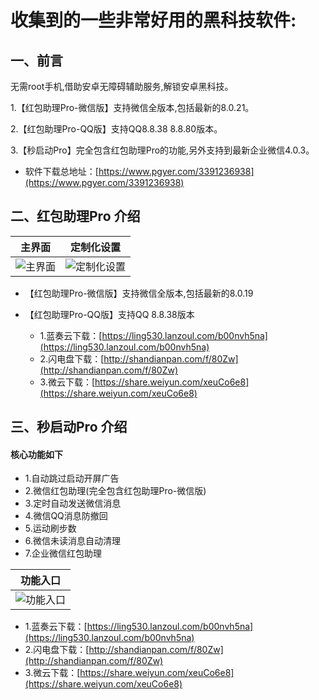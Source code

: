 # 收集到的一些非常好用的黑科技软件:

## 一、前言

无需root手机,借助安卓无障碍辅助服务,解锁安卓黑科技。

1.【红包助理Pro-微信版】支持微信全版本,包括最新的8.0.21。

2.【红包助理Pro-QQ版】支持QQ8.8.38 8.8.80版本。

3.【秒启动Pro】完全包含红包助理Pro的功能,另外支持到最新企业微信4.0.3。

* 软件下载总地址：[https://www.pgyer.com/3391236938](https://www.pgyer.com/3391236938)


## 二、红包助理Pro  介绍
  |主界面|定制化设置|
  |:-:|:-:|
  |![主界面](https://gitee.com/mutoupiaoliu/SoftDownload/raw/main/miaoqidong/0005.jpg)|![定制化设置](http://47.97.10.108:8080/pic/shezhi.png)|



 * 【红包助理Pro-微信版】支持微信全版本,包括最新的8.0.19
 * 【红包助理Pro-QQ版】支持QQ 8.8.38版本

   * 1.蓝奏云下载：[https://ling530.lanzoul.com/b00nvh5na](https://ling530.lanzoul.com/b00nvh5na)
   * 2.闪电盘下载：[http://shandianpan.com/f/80Zw](http://shandianpan.com/f/80Zw)
   * 3.微云下载：[https://share.weiyun.com/xeuCo6e8](https://share.weiyun.com/xeuCo6e8)


## 三、秒启动Pro  介绍
  #### 核心功能如下
  * 1.自动跳过启动开屏广告
  * 2.微信红包助理(完全包含红包助理Pro-微信版)
  * 3.定时自动发送微信消息
  * 4.微信QQ消息防撤回
  * 5.运动刷步数
  * 6.微信未读消息自动清理
  * 7.企业微信红包助理

  |功能入口
  |:-:|
  |![功能入口](http://47.97.10.108:8080/pic/jieshao.png)|
  * 1.蓝奏云下载：[https://ling530.lanzoul.com/b00nvh5na](https://ling530.lanzoul.com/b00nvh5na)
  * 2.闪电盘下载：[http://shandianpan.com/f/80Zw](http://shandianpan.com/f/80Zw)
  * 3.微云下载：[https://share.weiyun.com/xeuCo6e8](https://share.weiyun.com/xeuCo6e8)